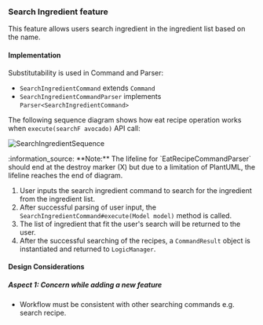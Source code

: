 ### Search Ingredient feature
This feature allows users search ingredient in the ingredient list based on the name.

#### Implementation

Substitutability is used in Command and Parser:
* `SearchIngredientCommand` extends `Command`
* `SearchIngredientCommandParser` implements `Parser<SearchIngredientCommand>`

The following sequence diagram shows how eat recipe operation works when `execute(searchF avocado)` API call:

![SearchIngredientSequence](images/SearchIngredientSequence.png)
<div markdown="span" class="alert alert-info">:information_source: 
**Note:** The lifeline for `EatRecipeCommandParser` should end at the destroy marker (X) but due to a limitation of 
PlantUML, the lifeline reaches the end of diagram.
</div>

1. User inputs the search ingredient command to search for the ingredient from the ingredient list.
1. After successful parsing of user input, the `SearchIngredientCommand#execute(Model model)` method is called.
1. The list of ingredient that fit the user's search will be returned to the user.
1. After the successful searching of the recipes, a `CommandResult` object is instantiated and returned to `LogicManager`.

#### Design Considerations
##### Aspect 1: Concern while adding a new feature
* Workflow must be consistent with other searching commands e.g. search recipe.
